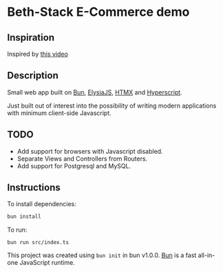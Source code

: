 # Beth-Stack E-Commerce demo

## Inspiration

Inspired by [this video](https://www.youtube.com/watch?v=cpzowDDJj24)

## Description

Small web app built on [Bun](https://bun.sh/), [ElysiaJS](https://elysiajs.com/), [HTMX](https://htmx.org/) and [Hyperscript](https://hyperscript.org/).

Just built out of interest into the possibility of writing modern applications with minimum client-side Javascript.

## TODO

- Add support for browsers with Javascript disabled.
- Separate Views and Controllers from Routers.
- Add support for Postgresql and MySQL.

## Instructions

To install dependencies:

```bash
bun install
```

To run:

```bashk
bun run src/index.ts
```

This project was created using `bun init` in bun v1.0.0. [Bun](https://bun.sh) is a fast all-in-one JavaScript runtime.
